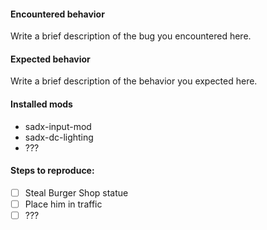 <!--

  If you are submitting an enhancement request, you may safely ignore this.
  If you are submitting a bug report, READ BELOW:

  --- Is it actually a bug in this mod? ---

  Before reporting the bug, follow these steps and ensure that the bug still occurs:

  - MAKE SURE YOU HAVE THE LATEST VERSION OF THE MOD. Even better, test the latest
    development version, either by building the code yourself or by downloading the
    latest build from the build bot.

  - UPDATE YOUR MOD LOADER TO THE LATEST VERSION, open the Mod Manager, and click `Yes`
    when prompted to update the installed mod loader DLL. Once completed, try to reproduce
    the bug again.

  - DISABLE ALL CODES in the Codes tab of the Mod Manager and try again.

  - DISABLE ALL OTHER MODS, then try to trigger the bug again.
    (Mods that are completely utilitarian are the exception to this rule, such as 
    https://github.com/SonicFreak94/sadx-input-mod)

  If you are unable to reproduce the bug under these conditions, it either isn't caused by
  this mod, or is due to a conflict with another mod. In the case of a conflict, see below.

  --- Does it only happen in combination with other mods? ---

  To determine whether or not the bug is caused by another mod, or is due to a conflict with
  another mod, follow these steps:

  - DISABLE ONLY sadx-dc-lighting AND TRY AGAIN. If the bug persists, it is not an issue
    with sadx-dc-lighting and should be reported to the author of those mods through 
    appropriate channels.

  - Enable sadx-dc-lighting and one other mod, and try again. Add and test one aditional mod at
    a time until the issue can be reproduced.

  If the bug cannot be reproduced under these conditions, it is UNLIKELY that sadx-dc-lighting
  is the cause.

-->

#### Encountered behavior
Write a brief description of the bug you encountered here.

#### Expected behavior
Write a brief description of the behavior you expected here.

#### Installed mods
<!--
  List all of the mods you have installed and enabled below.
  Screenshots are also OK.
-->
* sadx-input-mod
* sadx-dc-lighting
* ???

#### Steps to reproduce:
<!--
  Try as best as you can to discover the minimum required steps to reproduce the bug
  and list them below.

  If you're unable to, don't worry about it. A description of where the bug occurred
  and what you were doing will be enough to help track it down.

  If this is not applicable (like for example, if Emerald Coast always loads the wrong palette),
  just go ahead and delete this whole section.
-->
- [ ] Steal Burger Shop statue
- [ ] Place him in traffic
- [ ] ???
